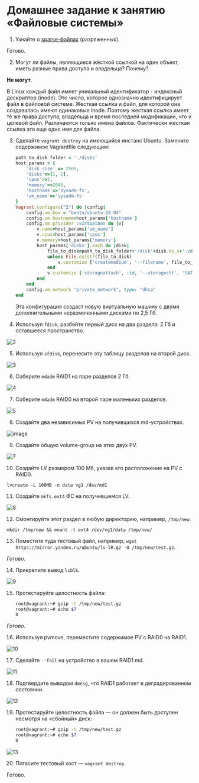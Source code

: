 # Домашнее задание к занятию «Файловые системы»



1. Узнайте о [sparse-файлах](https://ru.wikipedia.org/wiki/%D0%A0%D0%B0%D0%B7%D1%80%D0%B5%D0%B6%D1%91%D0%BD%D0%BD%D1%8B%D0%B9_%D1%84%D0%B0%D0%B9%D0%BB) (разряженных).

Готово.

2. Могут ли файлы, являющиеся жёсткой ссылкой на один объект, иметь разные права доступа и владельца? Почему?

**Не могут.**

В Linux каждый файл имеет уникальный идентификатор - индексный дескриптор (inode). Это число, которое однозначно идентифицирует файл в файловой системе. Жесткая ссылка и файл, для которой она создавалась имеют одинаковые inode. Поэтому жесткая ссылка имеет те же права доступа, владельца и время последней модификации, что и целевой файл. Различаются только имена файлов. Фактически жесткая ссылка это еще одно имя для файла.

3. Сделайте `vagrant destroy` на имеющийся инстанс Ubuntu. Замените содержимое Vagrantfile следующим:

    ```ruby
    path_to_disk_folder = './disks'
    host_params = {
        'disk_size' => 2560,
        'disks'=>[1, 2],
        'cpus'=>2,
        'memory'=>2048,
        'hostname'=>'sysadm-fs',
        'vm_name'=>'sysadm-fs'
    }
    Vagrant.configure("2") do |config|
        config.vm.box = "bento/ubuntu-20.04"
        config.vm.hostname=host_params['hostname']
        config.vm.provider :virtualbox do |v|
            v.name=host_params['vm_name']
            v.cpus=host_params['cpus']
            v.memory=host_params['memory']
            host_params['disks'].each do |disk|
                file_to_disk=path_to_disk_folder+'/disk'+disk.to_s+'.vdi'
                unless File.exist?(file_to_disk)
                    v.customize ['createmedium', '--filename', file_to_disk, '--size', host_params['disk_size']]
                end
                v.customize ['storageattach', :id, '--storagectl', 'SATA Controller', '--port', disk.to_s, '--device', 0, '--type', 'hdd', '--medium', file_to_disk]
            end
        end
        config.vm.network "private_network", type: "dhcp"
    end
    ```

    Эта конфигурация создаст новую виртуальную машину с двумя дополнительными неразмеченными дисками по 2,5 Гб.

4. Используя `fdisk`, разбейте первый диск на два раздела: 2 Гб и оставшееся пространство.

![2](https://user-images.githubusercontent.com/75835363/224944740-530b87b2-906f-4819-8acb-2bd2cff8fbf0.png)


5. Используя `sfdisk`, перенесите эту таблицу разделов на второй диск.

![3](https://user-images.githubusercontent.com/75835363/224944765-a61056fd-778e-46c3-be81-769b8e913d89.png)


6. Соберите `mdadm` RAID1 на паре разделов 2 Гб.

![4](https://user-images.githubusercontent.com/75835363/224944776-8ac5438f-d0fb-4b6d-aa90-d94bac1fd0a4.png)

7. Соберите `mdadm` RAID0 на второй паре маленьких разделов.

![5](https://user-images.githubusercontent.com/75835363/224945226-aef19ef6-9c14-4924-b3de-43c2cde14b56.png)

8. Создайте два независимых PV на получившихся md-устройствах.

![image](https://user-images.githubusercontent.com/75835363/224945644-c26e2015-3e5e-4f3b-9c53-8b5f55a10be5.png)

9. Создайте общую volume-group на этих двух PV.

![7](https://user-images.githubusercontent.com/75835363/224945789-8a0f167c-b55e-48b7-81ff-6a105529e887.png)

10. Создайте LV размером 100 Мб, указав его расположение на PV с RAID0.

```lvcreate -L 100MB -n data vg1 /dev/md1```

11. Создайте `mkfs.ext4` ФС на получившемся LV.

![8](https://user-images.githubusercontent.com/75835363/224945884-275d964c-ea5e-4eb9-a9f3-ebefa1bdd5d3.png)

12. Смонтируйте этот раздел в любую директорию, например, `/tmp/new`.

```mkdir /tmp/new && mount -t ext4 /dev/vg1/data /tmp/new/```

13. Поместите туда тестовый файл, например, `wget https://mirror.yandex.ru/ubuntu/ls-lR.gz -O /tmp/new/test.gz`.

*Готово.*

14. Прикрепите вывод `lsblk`.

![9](https://user-images.githubusercontent.com/75835363/224946553-584e9fed-fd5d-463e-a2fd-35424933437e.png)

15. Протестируйте целостность файла:

    ```bash
    root@vagrant:~# gzip -t /tmp/new/test.gz
    root@vagrant:~# echo $?
    0
    ```
*Готово.*

16. Используя pvmove, переместите содержимое PV с RAID0 на RAID1.

![10](https://user-images.githubusercontent.com/75835363/224946709-d9126265-5c91-4aae-8540-5a9055bbcc35.png)

17. Сделайте `--fail` на устройство в вашем RAID1 md.

![11](https://user-images.githubusercontent.com/75835363/224946769-31bdeb8a-78f9-43f5-9803-c5da3428578b.png)

18. Подтвердите выводом `dmesg`, что RAID1 работает в деградированном состоянии.

![12](https://user-images.githubusercontent.com/75835363/224946818-a880061b-d829-4b06-b12e-aeea95aadd94.png)

19. Протестируйте целостность файла — он должен быть доступен несмотря на «сбойный» диск:

    ```bash
    root@vagrant:~# gzip -t /tmp/new/test.gz
    root@vagrant:~# echo $?
    0
    ```
![13](https://user-images.githubusercontent.com/75835363/224946867-5393487b-4e37-4df6-9fa1-eeab8e9b0ad5.png)

20. Погасите тестовый хост — `vagrant destroy`.
 
 Готово.
